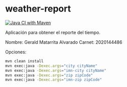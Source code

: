 weather-report
==============

[![Java CI with Maven](https://github.com/GeraldMatarrita/weath-er-report/actions/workflows/maven.yml/badge.svg)](https://github.com/GeraldMatarrita/weath-er-report/actions/workflows/maven.yml)

Aplicación para obtener el reporte del tiempo.

Nombre:  Gerald Matarrita Alvarado
Carnet:  2020144486

Opciones:

```bash
mvn clean install
mvn exec:java -Dexec.args="city cityName"
mvn exec:java -Dexec.args="imn-city cityName"
mvn exec:java -Dexec.args="zip zipCode"
mvn exec:java -Dexec.args="imn-zip zipCode"
```